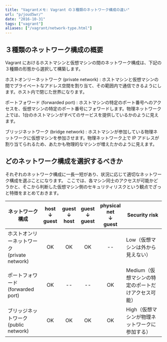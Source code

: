 ```yaml
---
title: "Vagrantメモ: Vagrant の３種類のネットワーク構成の違い"
url: "p/joud5wr/"
date: "2016-10-31"
tags: ["vagrant"]
aliases: ["/vagrant/network-type.html"]
---
```


３種類のネットワーク構成の概要
----

Vagrant におけるホストマシンと仮想マシンの間のネットワーク構成は、下記の３種類の形態から選択して構築します。

ホストオンリーネットワーク (private network)
: ホストマシンと仮想マシンの間でプライベートなアドレス空間を割り当て、その範囲内で通信できるようにします。ホスト内で閉じた世界になります。

ポートフォワード (forwarded port)
: ホストマシンの特定のポート番号へのアクセスを、仮想マシンの特定のポート番号にフォワードします。物理ネットワーク上では、1台のホストマシンがすべてのサービスを提供しているかのように見えます。

ブリッジネットワーク (bridge network)
: ホストマシンが参加している物理ネットワークに仮想マシンを参加させます。物理ネットワーク上で IP アドレスが割り当てられるため、あたかも物理的なマシンが増えたかのように見えます。


どのネットワーク構成を選択するべきか
----

それぞれのネットワーク構成に一長一短があり、状況に応じて適切なネットワーク構成を選ぶことになります。
ここでは、各マシン同士のアクセスが可能かどうかと、そこから判断した仮想マシン側のセキュリティリスクという観点でざっと特徴をまとめておきます。

| ネットワーク構成 | host<br>↓<br>guest | guest<br>↓<br>host | guest<br>↓<br>guest | physical net<br>↓<br>guest | Security risk |
| ---- | :----: | :----: | :----: | :----: | ---- |
| ホストオンリーネットワーク<br>(private network) | OK | OK | OK | -- | Low（仮想マシンは外から見えない） |
| ポートフォワード<br>(forwarded port) | OK | -- | -- | OK | Medium（仮想マシンの特定のポートだけアクセス可能） |
| ブリッジネットワーク<br>(public network) | OK | OK | OK | OK | High（仮想マシンが物理ネットワークに参加する） |

